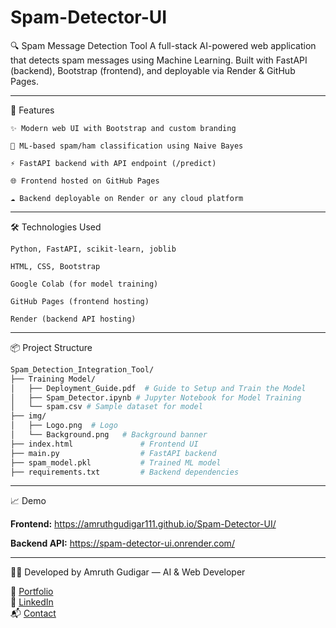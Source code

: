 # Spam-Detector-UI

🔍 Spam Message Detection Tool
A full-stack AI-powered web application that detects spam messages using Machine Learning.
Built with FastAPI (backend), Bootstrap (frontend), and deployable via Render & GitHub Pages.

---

🚀 Features

    ✨ Modern web UI with Bootstrap and custom branding

    🤖 ML-based spam/ham classification using Naive Bayes

    ⚡ FastAPI backend with API endpoint (/predict)

    🌐 Frontend hosted on GitHub Pages

    ☁️ Backend deployable on Render or any cloud platform

---

🛠️ Technologies Used

    Python, FastAPI, scikit-learn, joblib

    HTML, CSS, Bootstrap

    Google Colab (for model training)

    GitHub Pages (frontend hosting)

    Render (backend API hosting)

---

📦 Project Structure
```bash
Spam_Detection_Integration_Tool/
├── Training Model/
│   ├── Deployment_Guide.pdf  # Guide to Setup and Train the Model
│   ├── Spam_Detector.ipynb # Jupyter Notebook for Model Training
│   └── spam.csv # Sample dataset for model 
├── img/
│   ├── Logo.png  # Logo
│   └── Background.png   # Background banner
├── index.html               # Frontend UI
├── main.py                  # FastAPI backend
├── spam_model.pkl           # Trained ML model
├── requirements.txt         # Backend dependencies

```

---

📈 Demo

**Frontend:** https://amruthgudigar111.github.io/Spam-Detector-UI/

**Backend API:** https://spam-detector-ui.onrender.com/

---

🧑‍💻 Developed by
Amruth Gudigar — AI & Web Developer

🔗 [Portfolio](https://amruthgudigar111.github.io/Portfolio/)  
💼 [LinkedIn](https://linkedin.com/in/amruth-gudigar)  
📬 [Contact](mailto:amruthgudigar111@gmail.com)